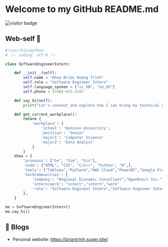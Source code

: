 <h1>Welcome to my GitHub README.md</h1>

![visitor badge](https://visitor-badge.laobi.icu/badge?page_id=trinhkhoa.trinhkhoa-badge&format=true)

## Web-self 👋
```python
#!/usr/bin/python
# -*- coding: utf-8 -*-

class SoftwareEngineerIntern:

    def __init__(self):
        self.name = "Khoa Brian Hoang Trinh"
        self.role = "Software Engineer Intern"
        self.language_spoken = ["vi_VN", "en_US"]
        self.phone = (740)-915-2197

    def say_hi(self):
        print("Let's connect and explore how I can bring my technical expertise to make an impact in your organization!.")

    def get_current_workplace():
        return {
            'workplace': {
                'school': 'Denison University',
                'position': 'Senior'
                'major1': 'Computer Science'
                'major2': 'Data Analyst'
            }
        }
    khoa = {
        'pronouns': ["he", "him", "his"],
        'code': ["HTML", "CSS", "C/C++", "Python", "R",],
        'tools': ["Tableau","PyCharm","AWS Cloud","PowerBI","Google Firebase"],
        'techCommunities': {
            'company': "Regional Economic Consultant","OpenKnect Inc.","Digital Infrastructure Network Assistant"
            'intern/work': "intern","intern","work"
            'role': "Software Engineer Intern","Software Engineer Intern","Job"
        },
    }

me = SoftwareEngineerIntern()
me.say_hi()
```
## 📝 Blogs
- Personal website: https://briantrinh.super.site/

